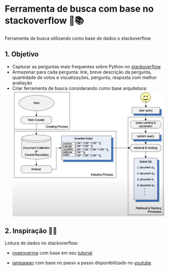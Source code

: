 # Ferramenta de busca com base no stackoverflow 🔎📚 
Ferramenta de busca utilizando como base de dados o stackoverflow

## 1. Objetivo
* Capturar as perguntas mais frequentes sobre Python no [stackoverflow](https://stackoverflow.com/questions/)
* Armazenar para cada pergunta: link, breve descrição da pergunta, quantidade de votos e visualizações, pergunta, resposta com melhor avaliação
* Criar ferramenta de busca considerando como base arquitetura:
![](https://github.com/sielerod/search_stackoverflow/blob/master/Arquitetura.PNG)

## 2. Inspiração 🤔💭
Leitura de dados no stackoverflow:
 * [nveenverma](https://github.com/nveenverma) com base em seu [tutorial](https://medium.com/@nveenverma/web-scraping-tutorial-project-scraping-stack-overflow-e28bb139fc3b)

 * [iampawan](https://gist.github.com/iampawan) com base no passo a passo disponibilizado no [youtube](https://www.youtube.com/watch?v=EolFGrohtzw)

